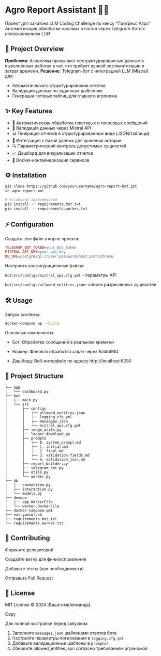 
# Agro Report Assistant 🤖🌾
Проект для хакатона LLM Coding Challenge по кейсу "Прогресс Агро"
_Автоматизация обработки полевых отчетов через Telegram-бота с использованием LLM_

## 🚀 Project Overview
**Проблема:** Агрономы присылают неструктурированные данные о выполненных работах в чат, что требует ручной систематизации и затрат времени.
**Решение:** Telegram-бот с интеграцией LLM (Mistral) для:
- Автоматического структурирования отчетов
- Валидации данных по заданным шаблонам
- Генерации готовых таблиц для главного агронома

## ✨ Key Features
- 📩 Автоматическая обработка текстовых и голосовых сообщений
- 🧠 Валидация данных через Mistral API
- 📊 Генерация отчетов в структурированном виде (JSON/таблицы)
- 📁 Интеграция с базой данных для хранения истории
- 🔍 Параметрический контроль допустимых сущностей
- 📈 Дашборд для визуализации отчетов
- 🐳 Docker-контейнеризация сервисов

## ⚙️ Installation
```bash
git clone https://github.com/yourusername/agro-report-bot.git
cd agro-report-bot

# Установка зависимостей
pip install -r requirements.bot.txt
pip install -r requirements.worker.txt
```

## ⚡️ Configuration
Создать .env файл в корне проекта:

```ini
TELEGRAM_BOT_TOKEN=your_bot_token
MISTRAL_API_KEY=your_api_key
DB_URL=postgresql://user:password@host:port/dbname
```
Настроить конфигурационные файлы:

```bot/src/configs/mistral_api.cfg.yml``` - параметры API

```bot/src/configs/allowed_entities.json```- список разрешенных сущностей

## 🛠 Usage
Запуск системы:

```bash
docker-compose up --build
```

Основные компоненты:

- Бот: Обработка сообщений в реальном времени

- Воркер: Фоновая обработка задач через RabbitMQ

- Дашборд: Веб-интерфейс по адресу http://localhost:8050

## 📂 Project Structure
```
├── app
│   └── dashboard.py
├── bot
│   ├── main.py
│   └── src
│       ├── configs
│       │   ├── allowed_entities.json
│       │   ├── logging.cfg.yml
│       │   ├── messages.json
│       │   └── mistral_api.cfg.yml
│       ├── image_utils.py
│       ├── logger_download.py
│       ├── prompts
│       │   ├── 0. system_prompt.md
│       │   ├── 1. initial.md
│       │   ├── 2. final.md
│       │   ├── 3. validation_fields.md
│       │   └── 4. validation_json.md
│       ├── report_builder.py
│       ├── telegram_bot.py
│       ├── utils.py
│       └── worker.py
├── db
│   ├── connection.py
│   ├── interaction.py
│   └── models.py
├── devops
│   ├── app.DockerFile
│   └── worker.DockerFile
├── docker-compose.yml
├── entrypoint.sh
├── requirements.bot.txt
└── requirements.worker.txt
```
## 🌱 Contributing
Форкните репозиторий

Создайте ветку для фичи/исправления

Добавьте тесты (при необходимости)

Отправьте Pull Request

##  📄 License
MIT License © 2024 [Ваше имя/команда]

Copy

Для полной настройки перед запуском:
1. Заполните `messages.json` шаблонами ответов бота
2. Настройте параметры логирования в `logging.cfg.yml`
3. Добавьте валидационные шаблоны в `prompts/`
4. Обновите allowed_entities.json согласно требованиям агрономов
